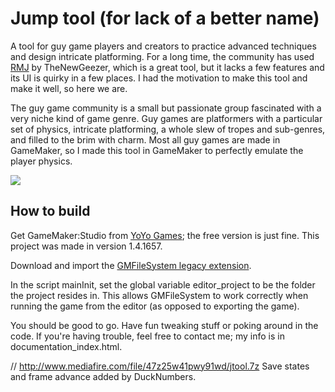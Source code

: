 Jump tool (for lack of a better name)
===

A tool for guy game players and creators to practice advanced techniques and design intricate platforming. For a long time, the community has used <a href="http://delicious-fruit.com/ratings/game_details.php?id=12455">RMJ</a> by TheNewGeezer, which is a great tool, but it lacks a few features and its UI is quirky in a few places. I had the motivation to make this tool and make it well, so here we are.

The guy game community is a small but passionate group fascinated with a very niche kind of game genre. Guy games are platformers with a particular set of physics, intricate platforming, a whole slew of tropes and sub-genres, and filled to the brim with charm. Most all guy games are made in GameMaker, so I made this tool in GameMaker to perfectly emulate the player physics.

![](http://i.imgur.com/nhoLqV1.png)

How to build
---
Get GameMaker:Studio from <a href="http://www.yoyogames.com/">YoYo Games</a>; the free version is just fine. This project was made in version 1.4.1657.

Download and import the <a href="http://gmc.yoyogames.com/index.php?showtopic=567528">GMFileSystem legacy extension</a>.

In the script mainInit, set the global variable editor_project to be the folder the project resides in. This allows GMFileSystem to work correctly when running the game from the editor (as opposed to exporting the game).

You should be good to go. Have fun tweaking stuff or poking around in the code. If you're having trouble, feel free to contact me; my info is in documentation_index.html.

//
http://www.mediafire.com/file/47z25w41pwy91wd/jtool.7z
Save states and frame advance added by DuckNumbers.